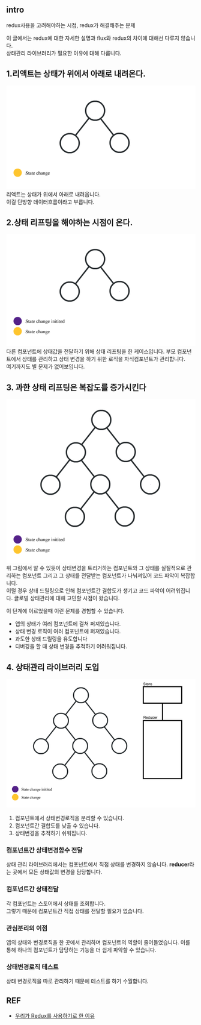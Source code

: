 ## intro

redux사용을 고려해야하는 시점,
redux가 해결해주는 문제

이 글에서는 redux에 대한 자세한 설명과 flux와 redux의 차이에 대해선 다루지 않습니다.  
상태관리 라이브러리가 필요한 이유에 대해 다룹니다.

## 1.리액트는 상태가 위에서 아래로 내려온다.

![](../resource/img/react/whayRedux1.gif)
리액트는 상태가 위에서 아래로 내려옵니다.  
이걸 단방향 데이터흐름이라고 부릅니다.

## 2.상태 리프팅을 해야하는 시점이 온다.

![](../resource/img/react/whayRedux2.gif)
다른 컴포넌트에 상태값을 전달하기 위해 상태 리프팅을 한 케이스입니다. 부모 컴포넌트에서 상태를 관리하고 상태 변경을 하기 위한 로직을 자식컴포넌트가 관리합니다.  
여기까지도 별 문제가 없어보입니다.

## 3. 과한 상태 리프팅은 복잡도를 증가시킨다

![](../resource/img/react/whayRedux3.gif)
위 그림에서 알 수 있듯이 상태변경을 트리거하는 컴포넌트와
그 상태를 실질적으로 관리하는 컴포넌트 그리고 그 상태를 전달받는 컴포넌트가 나눠져있어 코드 파악이 복잡합니다.  
이럴 경우 상태 드릴링으로 인해 컴포넌트간 결합도가 생기고 코드 파악이 어려워집니다. 글로벌 상태관리에 대해 고민할 시점이 왔습니다.

이 단계에 이르었을때 이런 문제를 경험할 수 있습니다.

- 앱의 상태가 여러 컴포넌트에 걸쳐 퍼져있습니다.
- 상태 변경 로직이 여러 컴포넌트에 퍼져있습니다.
- 과도한 상태 드릴링을 유도합니다
- 디버깅을 할 때 상태 변경을 추적하기 어려워집니다.

## 4. 상태관리 라이브러리 도입

![](../resource/img/react/whayRedux4.gif)

1. 컴포넌트에서 상태변경로직을 분리할 수 있습니다.
2. 컴포넌트간 결합도를 낮출 수 있습니다.
3. 상태변경을 추적하기 쉬워집니다.

### 컴포넌트간 상태변경함수 전달

상태 관리 라이브러리에서는 컴포넌트에서 직접 상태를 변경하지 않습니다. **reducer**라는 곳에서 모든 상태값의 변경을 담당합니다.

### 컴포넌트간 상태전달

각 컴포넌트는 스토어에서 상태를 조회합니다.  
그렇기 때문에 컴포넌트간 직접 상태를 전달할 필요가 없습니다.

### 관심분리의 이점

앱의 상태와 변경로직을 한 곳에서 관리하며 컴포넌트의 역할이 줄어들었습니다. 이를 통해 하나의 컴포넌트가 담당하는 기능을 더 쉽게 파악할 수 있습니다.

### 상태변경로직 테스트

상태 변경로직을 따로 관리하기 때문에 테스트를 하기 수월합니다.

## REF

- [우리가 Redux를 사용하기로 한 이유](https://medium.com/lunit/redux%EA%B0%80-%ED%95%84%EC%9A%94%ED%95%98%EB%8B%A4%EB%8A%94-%EA%B2%83%EC%9D%84-%EC%96%B8%EC%A0%9C-%EC%95%8C-%EC%88%98-%EC%9E%88%EB%82%98%EC%9A%94-426a148da64d)
